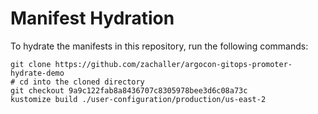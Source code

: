 # Manifest Hydration

To hydrate the manifests in this repository, run the following commands:

```shell
git clone https://github.com/zachaller/argocon-gitops-promoter-hydrate-demo
# cd into the cloned directory
git checkout 9a9c122fab8a8436707c8305978bee3d6c08a73c
kustomize build ./user-configuration/production/us-east-2
```
